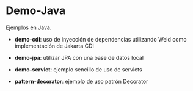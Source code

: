 # Demo-Java
Ejemplos en Java.  

- **demo-cdi**: uso de inyección de dependencias utilizando Weld como implementación de Jakarta CDI

- **demo-jpa**: utilizar JPA con una base de datos local

- **demo-servlet**: ejemplo sencillo de uso de servlets

- **pattern-decorator**: ejemplo de uso patrón Decorator